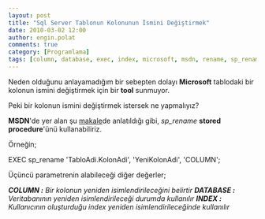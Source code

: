 ```yaml
---
layout: post
title: "Sql Server Tablonun Kolonunun İsmini Değiştirmek"
date: 2010-03-02 12:00
author: engin.polat
comments: true
category: [Programlama]
tags: [column, database, exec, index, microsoft, msdn, rename, sp_rename, stored procedure]
---
```

Neden olduğunu anlayamadığım bir sebepten dolayı **Microsoft** tablodaki bir kolonun ismini değiştirmek için bir **tool** sunmuyor.

Peki bir kolonun ismini değiştirmek istersek ne yapmalıyız?

**MSDN**'de yer alan şu <a title="MSDN : sp_rename" href="http://msdn.microsoft.com/en-us/library/ms188351.aspx" target="_blank" rel="noopener">makale</a>de anlatıldığı gibi, *sp_rename* **stored procedure**'ünü kullanabiliriz.

Örneğin;


EXEC sp_rename 'TabloAdi.KolonAdi', 'YeniKolonAdi', 'COLUMN';

Üçüncü parametrenin alabileceği diğer değerler;

﻿***COLUMN :** Bir kolonun yeniden isimlendirileceğini belirtir
**DATABASE :** Veritabanının yeniden isimlendirileceği durumda kullanılır
**INDEX :** Kullanıcının oluşturduğu index yeniden isimlendirileceğinde kullanılır*

